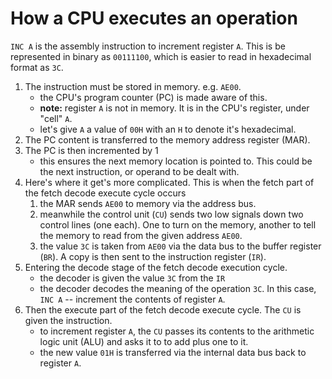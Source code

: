 # How a CPU executes an operation

`INC A` is the assembly instruction to increment register `A`. This
is be represented in binary as `00111100`, which is easier to read 
in hexadecimal format as `3C`.

1. The instruction must be stored in memory. e.g. `AE00`.
    - the CPU's program counter (PC) is made aware of this.
    - **note:** register `A` is not in memory. It is in the CPU's
register, under "cell" `A`.
    - let's give `A` a value of `00H` with an `H` to denote
it's hexadecimal.
2. The PC content is transferred to the memory address register (MAR).
3. The PC is then incremented by 1
    - this ensures the next memory location is pointed to. This could
be the next instruction, or operand to be dealt with.
4. Here's where it get's more complicated. This is when the fetch part
of the fetch decode execute cycle occurs
    1. the MAR sends `AE00` to memory via the address bus.
    2. meanwhile the control unit (`CU`) sends two low signals down
two control lines (one each). One to turn on the memory, another to 
tell the memory to read from the given address `AE00`.
    3. the value `3C` is taken from `AE00` via the data bus to the
buffer register (`BR`). A copy is then sent to the instruction register (`IR`).
5. Entering the decode stage of the fetch decode execution cycle.
    - the decoder is given the value `3C` from the `IR`
    - the decoder decodes the meaning of the operation `3C`. In this
case, `INC A` -- increment the contents of register `A`.
6. Then the execute part of the fetch decode execute cycle. The `CU`
is given the instruction.
    - to increment register `A`, the `CU` passes its contents to the
arithmetic logic unit (ALU) and asks it to to add plus one to it.
    - the new value `01H` is transferred via the internal data bus
back to register `A`.

